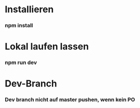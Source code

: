# Installieren

### npm install

# Lokal laufen lassen

### npm run dev

# Dev-Branch

### Dev branch nicht auf master pushen, wenn kein PO
